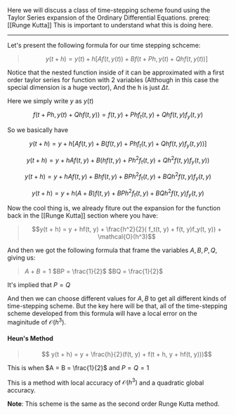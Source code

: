 Here we will discuss a class of time-stepping scheme found using the Taylor Series expansion of the Ordinary Differential Equations. 
prereq: [[Runge Kutta]] This is important to understand what this is doing here. 

---

Let's present the following formula for our time stepping schceme: 


> $$
> y(t + h) = y(t) + h\left[Af(t, y(t)) + Bf(t+Ph, y(t) + Qhf(t, y(t))\right]
> $$

Notice that the nested function inside of it can be approximated with a first order taylor series for function with 2 variables (Although in this case the special dimension is a huge vector), And the h is just $\Delta t$. 

Here we simply write $y$ as $y(t)$

$$f(t + Ph, y(t) + Qhf(t, y))
= f(t, y) + Phf_t(t, y) + Qhf(t, y)f_y(t, y)
$$

So we basically have 

$$
y(t + h) = y + h[
	Af(t, y) + 
	B(f(t, y) + Phf_t(t, y) + Qhf(t, y)f_y(t, y))
]
$$

$$
y(t + h) = y + 
	hAf(t, y) + 
	B(hf(t, y) + Ph^2f_t(t, y) + Qh^2f(t, y)f_y(t, y))
$$

$$
y(t + h) = y + 
	hAf(t, y) + 
	Bhf(t, y) + BPh^2f_t(t, y) + BQh^2f(t, y)f_y(t, y)
$$

$$
y(t + h) = y + h(A + B)f(t, y) + BPh^2f_t(t, y) + BQh^2f(t, y)f_y(t, y)
$$

Now the cool thing is, we already fiture out the expansion for the function back in the [[Runge Kutta]] section where you have: 

> $$y(t + h) = y + hf(t, y) + \frac{h^2}{2}( f_t(t, y) + f(t, y)f_y(t, y)) + \mathcal{O}(h^3)$$

And then we got the following formula that frame the variables $A, B, P, Q$, giving us: 

> $A + B = 1$
$BP = \frac{1}{2}$
$BQ = \frac{1}{2}$

It's implied that $P = Q$

And then we can choose different values for $A, B$ to get all different kinds of time-stepping scheme. But the key here will be that, all of the time-stepping scheme developed from this formula will have a local error on the maginitude of $\mathcal{O}(h^3)$. 

#### Heun's Method

>$$ y(t + h) = y + \frac{h}{2}(f(t, y) + f(t + h, y + hf(t, y)))$$

This is when $A = B = \frac{1}{2}$ and $P = Q = 1$

This is a method with local accuracy of $\mathcal{O}(h^3)$ and a quadratic global accuracy. 

**Note**: 
This scheme is the same as the second order Runge Kutta method. 
